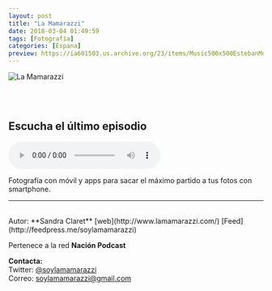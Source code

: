 ```yaml
---
layout: post
title: "La Mamarazzi"
date: 2018-03-04 01:49:59
tags: [Fotografía]
categories: [Espana]
preview: https://ia601503.us.archive.org/23/items/Music500x500EstebanMontoya/Mamarazzi300-Sandra.jpeg
---
```


![La Mamarazzi](https://ia601503.us.archive.org/23/items/Music500x500EstebanMontoya/Mamarazzi500-Sandra.jpeg)

<br/>
<br/>

## Escucha el último episodio

<!--reproductor-feed=http://feedpress.me/soylamamarazzi-->
<!--reproductor-start-->
<audio id="audio" preload="auto" controls="" src="http://tracking.feedpress.it/link/16563/8954675/movilizadas_con_verito_monetta.mp3"></audio>
<!--reproductor-end-->

Fotografía con móvil y apps para sacar el máximo partido a tus fotos con smartphone.  

_ _ _
<br>
Autor: **Sandra Claret**   
[web](http://www.lamamarazzi.com/)  
[Feed](http://feedpress.me/soylamamarazzi)  

Pertenece a la red **Nación Podcast**  


**Contacta:**  
Twitter: [@soylamamarazzi](https://twitter.com/soylamamarazzi)  
Correo: [soylamamarazzi@gmail.com](mailto:soylamamarazzi@gmail.com)  

